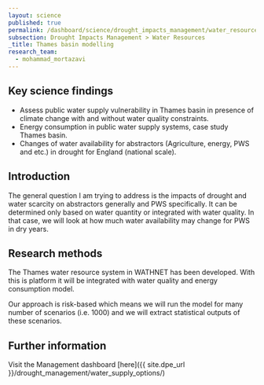 ```yaml
---
layout: science
published: true
permalink: /dashboard/science/drought_impacts_management/water_resources/tbm/
subsection: Drought Impacts Management > Water Resources
_title: Thames basin modelling
research_team:
  - mohammad_mortazavi
---
```

## Key science findings

* Assess public water supply vulnerability in Thames basin in presence of climate change with and without water quality constraints.
* Energy consumption in public water supply systems, case study Thames basin.
* Changes of water availability for abstractors (Agriculture, energy, PWS and etc.) in drought for England (national scale).

## Introduction

The general question I am trying to address is the impacts of drought and water scarcity on abstractors generally and PWS specifically. It can be determined only based on water quantity or integrated with water quality. In that case, we will look at how much water availability may change for PWS in dry years.

## Research methods

The Thames water resource system in WATHNET has been developed. With this is platform it will be integrated with water quality and energy consumption model.

Our approach is risk-based which means we will run the model for many number of scenarios (i.e. 1000) and we will extract statistical outputs of these scenarios.

## Further information
Visit the Management dashboard [here]({{ site.dpe_url }}/drought_management/water_supply_options/)
